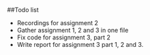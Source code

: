 ##Todo list

- Recordings for assignment 2
- Gather assignment 1, 2 and 3 in one file
- Fix code for assignment 3, part 2
- Write report for assignment 3 part 1, 2 and 3.
